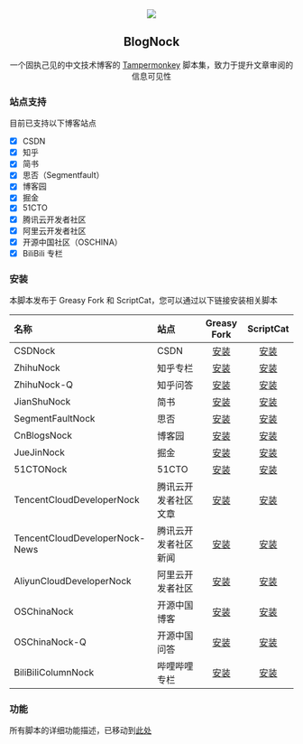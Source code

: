<div align=center>
<img src="https://raw.githubusercontent.com/Exisi/BlogNock/main/doc/icon/nock.ico"/>
<h2>BlogNock</h2>

<p>一个固执己见的中文技术博客的 <a href="https://github.com/search?q=Tampermonkey&type=repositories">Tampermonkey</a> 脚本集，致力于提升文章审阅的信息可见性</p>
</div>

### 站点支持

目前已支持以下博客站点

- [x] CSDN
- [x] 知乎
- [x] 简书
- [x] 思否（Segmentfault）
- [x] 博客园
- [x] 掘金
- [x] 51CTO
- [x] 腾讯云开发者社区
- [x] 阿里云开发者社区
- [x] 开源中国社区（OSCHINA）
- [x] BiliBili 专栏

### 安装

本脚本发布于 Greasy Fork 和 ScriptCat，您可以通过以下链接安装相关脚本

| 名称                           | 站点                 |                                    Greasy Fork                                     |                         ScriptCat                          |
| :----------------------------- | :------------------- | :--------------------------------------------------------------------------------: | :--------------------------------------------------------: |
| CSDNock                        | CSDN                 |            [安装](https://greasyfork.org/zh-CN/scripts/493011-csdnock)             | [安装](https://scriptcat.org/zh-CN/script-show-page/1847)  |
| ZhihuNock                      | 知乎专栏             |           [安装](https://greasyfork.org/zh-CN/scripts/493979-zhihunock)            | [安装](https://scriptcat.org/zh-CN/script-show-page/1851)  |
| ZhihuNock-Q                    | 知乎问答             |          [安装](https://greasyfork.org/zh-CN/scripts/494300-zhihunock-q)           | [安装](https://scriptcat.org/zh-CN/script-show-page/1848)  |
| JianShuNock                    | 简书                 |          [安装](https://greasyfork.org/zh-CN/scripts/494159-jianshunock)           | [安装](https://scriptcat.org/zh-CN/script-show-page/1852)  |
| SegmentFaultNock               | 思否                 |        [安装](https://greasyfork.org/zh-CN/scripts/494376-segmentfaultnock)        | [安装](https://scriptcat.org/zh-CN/script-show-page/1853)  |
| CnBlogsNock                    | 博客园               |          [安装](https://greasyfork.org/zh-CN/scripts/494487-cnblogsnock)           | [安装](https://scriptcat.org/zh-CN/script-show-page/1854)  |
| JueJinNock                     | 掘金                 |           [安装](https://greasyfork.org/zh-CN/scripts/494579-juejinnock)           | [安装](https://scriptcat.org/zh-CN/script-show-page/1855)  |
| 51CTONock                      | 51CTO                |           [安装](https://greasyfork.org/zh-CN/scripts/494665-51ctonock)            | [安装](https://scriptcat.org/zh-CN/script-show-page/1856)  |
| TencentCloudDeveloperNock      | 腾讯云开发者社区文章 |   [安装](https://greasyfork.org/zh-CN/scripts/495007-tencentclouddevelopernock)    | [安装](https://scriptcat.org/zh-CN/script-show-page/1857)  |
| TencentCloudDeveloperNock-News | 腾讯云开发者社区新闻 | [安装](https://greasyfork.org/zh-CN/scripts/523033-tencentclouddevelopernock-news) | [安装](https://scriptcat.org/zh-CN/script-show-page/2614)  |
| AliyunCloudDeveloperNock       | 阿里云开发者社区     |    [安装](https://greasyfork.org/zh-CN/scripts/495367-aliyunclouddevelopernock)    | [安装](https://scriptcat.org/zh-CN/script-show-page/1849)  |
| OSChinaNock                    | 开源中国博客         |          [安装](https://greasyfork.org/zh-CN/scripts/495384-oschinanock)           | [安装](https://scriptcat.org/zh-CN/script-show-page/1850)  |
| OSChinaNock-Q                  | 开源中国问答         |         [安装](https://greasyfork.org/zh-CN/scripts/495398-oschinanock-q)          | [安装](https://scriptcat.org/zh-CN/script-show-page/1858)  |
| BiliBiliColumnNock             | 哔哩哔哩专栏         |       [安装](https://greasyfork.org/zh-CN/scripts/521036-bilibilicolumnnock)       | [安装](https://scriptcat.org/zh-CN/script-show-page/2515/) |

### 功能

所有脚本的详细功能描述，已移动到[此处](https://github.com/Exisi/BlogNock/tree/main/nock/README.md)